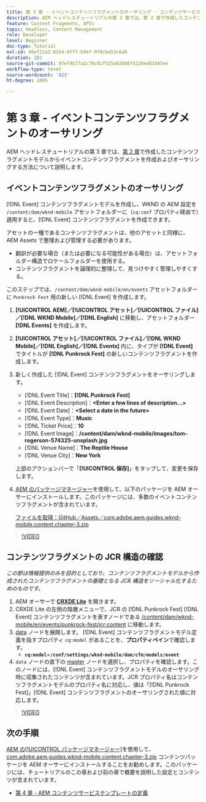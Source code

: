 ```yaml
---
title: 第 3 章 - イベントコンテンツフラグメントのオーサリング - コンテンツサービス
description: AEM ヘッドレスチュートリアルの第 3 章では、第 2 章で作成したコンテンツフラグメントモデルからイベントコンテンツフラグメントを作成およびオーサリングする方法について説明します。
feature: Content Fragments, APIs
topic: Headless, Content Management
role: Developer
level: Beginner
doc-type: Tutorial
exl-id: 46ef11a2-81bd-4ff7-b9ef-9f8cba52c6a8
duration: 182
source-git-commit: 9fef4b77a2c70c8cf525d42686f4120e481945ee
workflow-type: tm+mt
source-wordcount: '423'
ht-degree: 100%

---
```


# 第 3 章 - イベントコンテンツフラグメントのオーサリング

AEM ヘッドレスチュートリアルの第 3 章では、[第 2 章](./chapter-2.md)で作成したコンテンツフラグメントモデルからイベントコンテンツフラグメントを作成およびオーサリングする方法について説明します。

## イベントコンテンツフラグメントのオーサリング

[!DNL Event] コンテンツフラグメントモデルを作成し、WKND の AEM 設定を `/content/dam/wknd-mobile` アセットフォルダーに（`cq:conf` プロパティ経由で）適用すると、[!DNL Event] コンテンツフラグメントを作成できます。

アセットの一種であるコンテンツフラグメントは、他のアセットと同様に、AEM Assets で整理および管理する必要があります。

* 翻訳が必要な場合（または必要になる可能性がある場合）は、アセットフォルダー構造でロケールフォルダーを使用する。
* コンテンツフラグメントを論理的に整理して、見つけやすく管理しやすくする。

このステップでは、`/content/dam/wknd-mobile/en/events` アセットフォルダーに `Punkrock Fest` 用の新しい [!DNL Event] を作成します。

1. **[!UICONTROL AEM]／[!UICONTROL アセット]／[!UICONTROL ファイル]／[!DNL WKND Mobile]／[!DNL English]** に移動し、アセットフォルダー **[!DNL Events]** を作成します。
1. **[!UICONTROL アセット]／[!UICONTROL ファイル]／[!DNL WKND Mobile]／[!DNL English]／[!DNL Events]** 内に、タイプが **[!DNL Event]** でタイトルが **[!DNL Punkrock Fest]** の新しいコンテンツフラグメントを作成します。
1. 新しく作成した [!DNL Event] コンテンツフラグメントをオーサリングします。

   * [!DNL Event Title]：**[!DNL Punkrock Fest]**
   * [!DNL Event Description]：**&lt;Enter a few lines of description...>**
   * [!DNL Event Date]：**&lt;Select a date in the future>**
   * [!DNL Event Type]：**Music**
   * [!DNL Ticket Price]：**10**
   * [!DNL Event Image]：**/content/dam/wknd-mobile/images/tom-rogerson-574325-unsplash.jpg**
   * [!DNL Venue Name]：**The Reptile House**
   * [!DNL Venue City]：**New York**

   上部のアクションバーで「**[!UICONTROL 保存]**」をタップして、変更を保存します。

1. [AEM のパッケージマネージャー](http://localhost:4502/crx/packmgr/index.jsp)を使用して、以下のパッケージを AEM オーサーにインストールします。このパッケージには、多数のイベントコンテンツフラグメントが含まれています。

   [ファイルを取得：GitHub／Assets／com.adobe.aem.guides.wknd-mobile.content.chapter-3.zip](https://github.com/adobe/aem-guides-wknd-mobile/releases/latest)

>[!VIDEO](https://video.tv.adobe.com/v/28338?quality=12&learn=on)

## コンテンツフラグメントの JCR 構造の確認

*この節は情報提供のみを目的としており、コンテンツフラグメントモデルから作成されたコンテンツフラグメントの基礎となる JCR 構造をソーシャル化するためのものです。*

1. AEM オーサーで **[CRXDE Lite](http://localhost:4502/crx/de/index.jsp)** を開きます。
1. CRXDE Lite の左側の階層メニューで、JCR の [!DNL Punkrock Fest] [!DNL Event] コンテンツフラグメントを表すノードである [/content/dam/wknd-mobile/en/events/punkrock-fest/jcr:content](http://localhost:4502/crx/de/index.jsp#/content/dam/wknd-mobile/en/events/punkrock-fest/jcr:content) に移動します。
1. [data](http://localhost:4502/crx/de/index.jsp#/content/dam/wknd-mobile/en/events/punkrock-fest/jcr:content/data/master) ノードを展開します。
[!DNL Event] コンテンツフラグメントモデル定義を指すプロパティ `cq:model` があることを、**プロパティペイン**&#x200B;で確認します。
   * **`cq:model`**=**`/conf/settings/wknd-mobile/dam/cfm/models/event`**
1. `data` ノードの直下の [master](http://localhost:4502/crx/de/index.jsp#/content/dam/wknd-mobile/en/events/punkrock-fest/jcr:content/data/master) ノードを選択し、プロパティを確認します。このノードには、[!DNL Event] コンテンツフラグメントモデルのオーサリング時に収集されたコンテンツが含まれています。JCR プロパティ名はコンテンツフラグメントモデルのプロパティ名に対応し、値は「[!DNL Punkrock Fest]」[!DNL Event] コンテンツフラグメントのオーサリングされた値に対応します。

>[!VIDEO](https://video.tv.adobe.com/v/28356?quality=12&learn=on)

## 次の手順

[AEM の[!UICONTROL パッケージマネージャー]](http://localhost:4502/crx/packmgr/index.jsp)を使用して、[com.adobe.aem.guides.wknd-mobile.content.chapter-3.zip](https://github.com/adobe/aem-guides-wknd-mobile/releases/latest) コンテンツパッケージを AEM オーサーにインストールすることをお勧めします。このパッケージには、チュートリアルのこの章および前の章で概要を説明した設定とコンテンツが含まれています。

* [第 4 章 - AEM コンテンツサービステンプレートの定義](./chapter-4.md)
